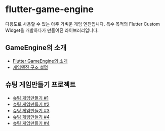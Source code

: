 # flutter-game-engine

다용도로 사용할 수 있는 아주 가벼운 게임 엔진입니다.
특수 목적의 Flutter Custom Widget을 개발하다가 만들어진 라이브러리입니다.


## GameEngine의 소개
* [Flutter GameEngine의 소개](./001/)
* [게임엔진 구조 설명](./002/)


## 슈팅 게임만들기 프로젝트
* [슈팅 게임만들기 #1](./game/space_ship/001/)
* [슈팅 게임만들기 #2](./game/space_ship/002/)
* [슈팅 게임만들기 #3](./game/space_ship/003/)
* [슈팅 게임만들기 #4](./game/space_ship/004/)
* [슈팅 게임만들기 #4](./game/space_ship/005/)
